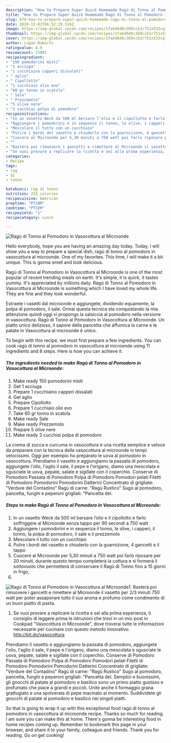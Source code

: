 ```yaml
---
description: "How to Prepare Super Quick Homemade Ragù di Tonno al Pomodoro in Vasocottura al Microonde"
title: "How to Prepare Super Quick Homemade Ragù di Tonno al Pomodoro in Vasocottura al Microonde"
slug: 679-how-to-prepare-super-quick-homemade-ragu-di-tonno-al-pomodoro-in-vasocottura-al-microonde
date: 2020-12-01T06:52:29.516Z
image: https://img-global.cpcdn.com/recipes/1fa6d6d6c369ccb3/751x532cq70/ragu-di-tonno-al-pomodoro-in-vasocottura-al-microonde-recipe-main-photo.jpg
thumbnail: https://img-global.cpcdn.com/recipes/1fa6d6d6c369ccb3/751x532cq70/ragu-di-tonno-al-pomodoro-in-vasocottura-al-microonde-recipe-main-photo.jpg
cover: https://img-global.cpcdn.com/recipes/1fa6d6d6c369ccb3/751x532cq70/ragu-di-tonno-al-pomodoro-in-vasocottura-al-microonde-recipe-main-photo.jpg
author: Logan Roberts
ratingvalue: 4.9
reviewcount: 25881
recipeingredient:
- "150 pomodorini misti"
- "1 acciuga"
- "1 cucchiaino capperi dissalati"
- " aglio"
- " Cipollotto"
- "1 cucchiaio olio evo"
- "60 gr tonno in scatola"
- " Sale"
- " Prezzemolo"
- "5 olive nere"
- "3 cucchiai polpa di pomodoro"
recipeinstructions:
- "In un vasetto Weck da 500 ml bersare l’olio e il cipollotto e farlo soffriggere al Microonde senza tappo per 90 secondi a 750 watt"
- "Aggiungere i pomodorini e in sequenza il tonno, le olive, i capperi, il tonno, la polpa di pomodoro, il sale e il prezzemolo"
- "Mescolare il tutto con un cucchiaio"
- "Pulire i bordi del vasetto e chiuderlo con la guarnizione, 4 gancetti e il tappo"
- "Cuocere al Microonde per 5,30 minuti a 750 watt poi farlo riposare per 20 minuti, durante questo tempo completerà la cottura e si formerà il sottovuoto che permetterà di conservare il Ragù di Tonno fino a 15 giorni in frigo,"
- ""
- "Basterà poi rimuovere i gancetti e rimettere al Microonde il vasetto per 2/3 minuti 750 watt per poter assaporare tutto il suo aroma e profumo come condimento di un buon piatto di pasta."
- "Se vuoi provare a replicare la ricetta e sei alla prima esperienza, ti consiglio di leggere prima le istruzioni che trovi in un mio post in Cookpad &#34;Vasocottura in Microonde&#34;, dove troverai tutte le informazioni necessarie per cucinare con questo metodo innovativo. http://bit.do/vasocottura"
categories:
- Recipe
tags:
- rag
- di
- tonno

katakunci: rag di tonno 
nutrition: 233 calories
recipecuisine: American
preptime: "PT39M"
cooktime: "PT32M"
recipeyield: "1"
recipecategory: Lunch

---
```



![Ragù di Tonno al Pomodoro in Vasocottura al Microonde](https://img-global.cpcdn.com/recipes/1fa6d6d6c369ccb3/751x532cq70/ragu-di-tonno-al-pomodoro-in-vasocottura-al-microonde-recipe-main-photo.jpg)

Hello everybody, hope you are having an amazing day today. Today, I will show you a way to prepare a special dish, ragù di tonno al pomodoro in vasocottura al microonde. One of my favorites. This time, I will make it a bit unique. This is gonna smell and look delicious.

Ragù di Tonno al Pomodoro in Vasocottura al Microonde is one of the most popular of recent trending meals on earth. It's simple, it is quick, it tastes yummy. It's appreciated by millions daily. Ragù di Tonno al Pomodoro in Vasocottura al Microonde is something which I have loved my whole life. They are fine and they look wonderful.

Estraete i vasetti dal microonde e aggiungete, dividendo equamente, la polpa di pomodoro, il sale. Ormai questa tecnica sta conquistando la mia attenzione quindi oggi vi propongo la salsiccia al pomodoro nella versione in vasocottura. Ragù di Tonno al Pomodoro in Vasocottura al Microonde. Un piatto unico delizioso, il sapore della pancetta che affumica la carne e le patate in Vasocottura al microonde è unico.


To begin with this recipe, we must first prepare a few ingredients. You can cook ragù di tonno al pomodoro in vasocottura al microonde using 11 ingredients and 8 steps. Here is how you can achieve it.

<!--inarticleads1-->

##### The ingredients needed to make Ragù di Tonno al Pomodoro in Vasocottura al Microonde:

1. Make ready 150 pomodorini misti
1. Get 1 acciuga
1. Prepare 1 cucchiaino capperi dissalati
1. Get  aglio
1. Prepare  Cipollotto
1. Prepare 1 cucchiaio olio evo
1. Take 60 gr tonno in scatola
1. Make ready  Sale
1. Make ready  Prezzemolo
1. Prepare 5 olive nere
1. Make ready 3 cucchiai polpa di pomodoro


La crema di zucca e curcuma in vasocottura è una ricetta semplice e veloce da preparare con la tecnica della vasocottura al microonde in tempi velocissimi. Oggi per esempio ho preparato le uova al pomodoro in vasocottura. Prendiamo il vasetto e aggiungiamo la passata di pomodoro, aggiungete l&#39;olio, l&#39;aglio il sale, il pepe e l&#39;origano, diamo una mescolata e sgusciate le uova, pepate, salate e sigillate con il coperchio. Conserve di Pomodoro Passata di Pomodoro Polpa di Pomodoro Pomodori pelati Filetti di Pomodoro Pomodorini Pomodorini Datterini Concentrato di grigliate: &#34;Verdure del Contadino&#34; Ragù di carne: &#34;Ragù Rustico&#34; Sugo al pomodoro, pancetta, funghi e peperoni grigliati: &#34;Pancetta del. 

<!--inarticleads2-->

##### Steps to make Ragù di Tonno al Pomodoro in Vasocottura al Microonde:

1. In un vasetto Weck da 500 ml bersare l’olio e il cipollotto e farlo soffriggere al Microonde senza tappo per 90 secondi a 750 watt
1. Aggiungere i pomodorini e in sequenza il tonno, le olive, i capperi, il tonno, la polpa di pomodoro, il sale e il prezzemolo
1. Mescolare il tutto con un cucchiaio
1. Pulire i bordi del vasetto e chiuderlo con la guarnizione, 4 gancetti e il tappo
1. Cuocere al Microonde per 5,30 minuti a 750 watt poi farlo riposare per 20 minuti, durante questo tempo completerà la cottura e si formerà il sottovuoto che permetterà di conservare il Ragù di Tonno fino a 15 giorni in frigo,
1. 
<img src="//assets-global.cpcdn.com/assets/icons/button_play-2c75c40dde080a61004c1f40b05d8f140eaff45d7e9e6481dc71c63d2e7c4909.png" alt="Ragù di Tonno al Pomodoro in Vasocottura al Microonde">1. Basterà poi rimuovere i gancetti e rimettere al Microonde il vasetto per 2/3 minuti 750 watt per poter assaporare tutto il suo aroma e profumo come condimento di un buon piatto di pasta.
1. Se vuoi provare a replicare la ricetta e sei alla prima esperienza, ti consiglio di leggere prima le istruzioni che trovi in un mio post in Cookpad &#34;Vasocottura in Microonde&#34;, dove troverai tutte le informazioni necessarie per cucinare con questo metodo innovativo. http://bit.do/vasocottura


Prendiamo il vasetto e aggiungiamo la passata di pomodoro, aggiungete l&#39;olio, l&#39;aglio il sale, il pepe e l&#39;origano, diamo una mescolata e sgusciate le uova, pepate, salate e sigillate con il coperchio. Conserve di Pomodoro Passata di Pomodoro Polpa di Pomodoro Pomodori pelati Filetti di Pomodoro Pomodorini Pomodorini Datterini Concentrato di grigliate: &#34;Verdure del Contadino&#34; Ragù di carne: &#34;Ragù Rustico&#34; Sugo al pomodoro, pancetta, funghi e peperoni grigliati: &#34;Pancetta del. Semplici e buonissimi, gli gnocchi di patate al pomodoro e basilico sono un primo piatto gustoso e profumato che piace a grandi e piccoli. Unite anche il formaggio grana grattugiato e una spolverata di pepe macinato al momento. Suddividete gli gnocchi di patate al pomodoro e basilico nei singoli piatti. 

So that is going to wrap it up with this exceptional food ragù di tonno al pomodoro in vasocottura al microonde recipe. Thanks so much for reading. I am sure you can make this at home. There's gonna be interesting food in home recipes coming up. Remember to bookmark this page in your browser, and share it to your family, colleague and friends. Thank you for reading. Go on get cooking!
